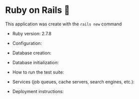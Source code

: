 # Ruby on Rails 💎

This application was create with the ```rails new``` command

* Ruby version: 2.7.8

* Configuration:

* Database creation:

* Database initialization:

* How to run the test suite:

* Services (job queues, cache servers, search engines, etc.):

* Deployment instructions: